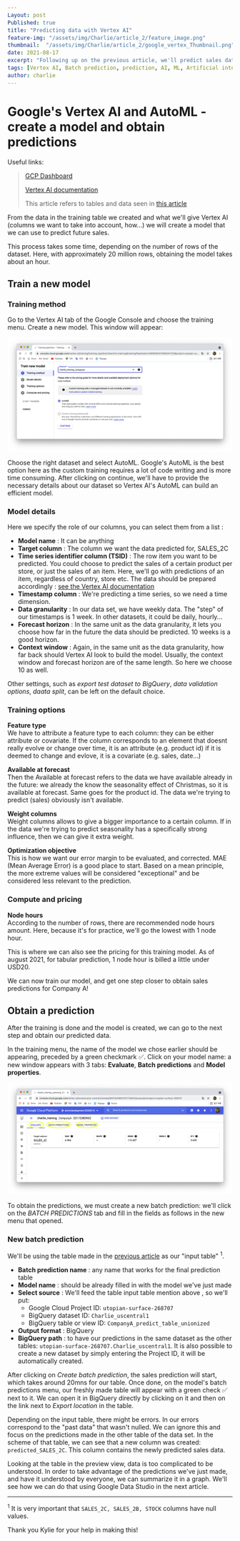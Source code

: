 ```yaml
---
Layout: post
Published: true
title: "Predicting data with Vertex AI"
feature-img: "/assets/img/Charlie/article_2/feature_image.png"
thumbnail:  "/assets/img/Charlie/article_2/google_vertex_Thumbnail.png"
date: 2021-08-17
excerpt: "Following up on the previous article, we'll predict sales data using Google's Vertex AI"
tags: [Vertex AI, Batch prediction, prediction, AI, ML, Artificial intelligence, machine learning, megazone, ai center]
author: charlie
---
```


# Google's Vertex AI and AutoML - create a model and obtain predictions

Useful links:

> [GCP Dashboard](https://console.cloud.google.com/home/dashboard?project=utopian-surface-268707)
>
> [Vertex AI documentation](https://cloud.google.com/vertex-ai/docs/start/introduction-unified-platform "Introduction to Vertex AI")
>
>  This article refers to tables and data seen in [this article](https://mzcloudnoa.github.io/2021/08/10/SQL.html "Starting up with GCP and SQL")


From the data in the training table we created and what we'll give Vertex AI (columns we want to take into account, how...) we will create a model that we can use to predict future sales. 

This process takes some time, depending on the number of rows of the dataset. Here, with approximately 20 million rows, obtaining the model takes about an hour.

## Train a new model

### Training method

Go to the Vertex AI tab of the Google Console and choose the training menu. Create a new model. This window will appear:

![Model creation menu](/assets/img/Charlie/article_2/model_creation_screenshot.png)

Choose the right dataset and select AutoML. Google's AutoML is the best option here as the custom training requires a lot of code writing and is more time consuming.
After clicking on continue, we'll have to provide the necessary details about our dataset so Vertex AI's AutoML can build an efficient model.

### Model details

Here we specify the role of our columns, you can select them from a list :

- **Model name** : It can be anything
- **Target column** : The column we want the data predicted for, SALES_2C
- **Time series identifier column (TSID)** : The row item you want to be predicted. You could choose to predict the sales of a certain product per store, or just the sales of an item. Here, we'll go with predictions of an item, regardless of country, store etc. The data should be prepared accordingly : [see the Vertex AI documentation](https://cloud.google.com/vertex-ai/docs/datasets/bp-tabular#time-series-id "Best practices for creating tabular training data - TSID")
- **Timestamp column** : We're predicting a time series, so we need a time dimension.
- **Data granularity** : In our data set, we have weekly data. The "step" of our timestamps is 1 week. In other datasets, it could be daily, hourly...
- **Forecast horizon** : In the same unit as the data granularity, it lets you choose how far in the future the data should be predicted. 10 weeks is a good horizon.
- **Context window** : Again, in the same unit as the data granularity, how far back should Vertex AI look to build the model. Usually, the context window and forecast horizon are of the same length. So here we choose 10 as well.

Other settings, such as _export test dataset to BigQuery_, _data validation options_, _daata split_, can be left on the default choice.

### Training options

**Feature type**\
We have to attribute a feature type to each column: they can be either attribute or covariate. If the column corresponds to an element that doesnt really evolve or change over time, it is an attribute (e.g. product id) if it is deemed to change and evlove, it is a covariate (e.g. sales, date...)

**Available at forecast**\
Then the Available at forecast refers to the data we have available already in the future: we already the know the seasonality effect of Christmas, so it is available at forecast. Same goes for the product id. The data we're trying to predict (sales) obviously isn't available. 

**Weight columns**\
Weight columns allows to give a bigger importance to a certain column. If in the data we're trying to predict seasonality has a specifically strong influence, then we can give it extra weight.

**Optimization objective**\
This is how we want our error margin to be evaluated, and corrected. MAE (Mean Average Error) is a good place to start. Based on a mean principle, the more extreme values will be considered "exceptional" and be considered less relevant to the prediction.

### Compute and pricing

**Node hours**\
According to the number of rows, there are recommended node hours amount. Here, because it's for practice, we'll go the lowest with 1 node hour. 

This is where we can also see the pricing for this training model. As of august 2021, for tabular prediction, 1 node hour is billed a little under USD20.

We can now train our model, and get one step closer to obtain sales predictions for Company A!

## Obtain a prediction

After the training is done and the model is created, we can go to the next step and obtain our predicted data.

In the training menu, the name of the model we chose earlier should be appearing, preceded by  a green checkmark ✅. Click on your model name: a new window appears with 3 tabs: **Evaluate**, **Batch predictions** and **Model properties**.

![BATCH PREDICITON WINDOW](/assets/img/Charlie/article_2/BATCH_PREDICTION.png) 

To obtain the predictions, we must create a new batch prediction: we'll click on the *BATCH PREDICTIONS* tab and fill in the fields as follows in the new menu that opened.

### New batch prediction

We'll be using the table made in the [previous article](https://mzcloudnoa.github.io/2021/08/10/SQL.html "Starting up with GCP and SQL") as our "input table" <sup>1</sup>. 

- **Batch prediction name** : any name that works for the final prediction table
- **Model name** : should be already filled in with the model we've just made
- **Select source** : We'll feed the table input table mention above , so we'll put:
  - Google Cloud Project ID: ```utopian-surface-268707```
  - BigQuery dataset ID: `Charlie_uscentral1`
  - BigQuery table or view ID: `CompanyA_predict_table_unionized`
- **Output format** : BigQuery
- **BigQuery path** : to have our predictions in the same dataset as the other tables: `utopian-surface-268707.Charlie_uscentral1`. It is also possible to create a new dataset by simply entering the Project ID, it will be automatically created.

After clicking on *Create batch prediction*, the sales prediction will start, which takes around 20mns for our table.
Once done, on the model's batch predictions menu, our freshly made table will appear with a green check ✅ next to it. We can open it in BigQuery directly by clicking on it and then on the link next to *Export location* in the table.

Depending on the input table, there might be errors. In our errors correspond to the "past data" that wasn't nulled. We can ignore this and focus on the predictions made in the other table of the data set. In the scheme of that table, we can see that a new column was created: `predicted_SALES_2C`. This column contains the newly predicted sales data.

Looking at the table in the preview view, data is too complicated to be understood. In order to take advantage of the predictions we've just made, and have it understood by everyone, we can summarize it in a graph. We'll see how we can do that using Google Data Studio in the next article.

---

<sup>1</sup> It is very important that `SALES_2C, SALES_2B, STOCK` columns have null values.



Thank you Kylie for your help in making this!
